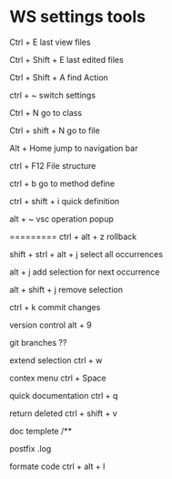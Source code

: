 # WS settings tools

Ctrl + E 
last view files

Ctrl + Shift + E 
last edited files

Ctrl + Shift + A
find Action

ctrl + ~
switch settings

Ctrl + N
go to class

Ctrl + shift + N
go to file

Alt + Home
jump to navigation bar

ctrl + F12
File structure

ctrl + b
go to method define

ctrl + shift + i
quick definition

alt + ~
vsc operation popup

=========
ctrl + alt + z
rollback
    
shift + strl +  alt +  j
select all occurrences

alt +  j
add selection for next occurrence

alt + shift  + j
remove selection 

ctrl + k
commit changes

version control
alt + 9

git branches
??

extend selection
ctrl + w

contex menu
ctrl + Space

quick documentation
ctrl + q

return deleted
ctrl + shift + v

doc templete
/**

postfix
.log

formate code
ctrl + alt + l
